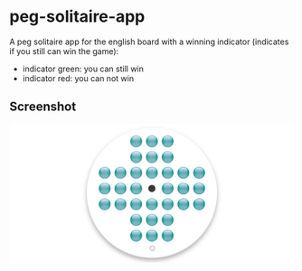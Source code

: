 # peg-solitaire-app

A peg solitaire app for the english board with a winning indicator (indicates if you still can win the game):
* indicator green: you can still win
* indicator red: you can not win

## Screenshot
![Screenshot](screenshot.png)



